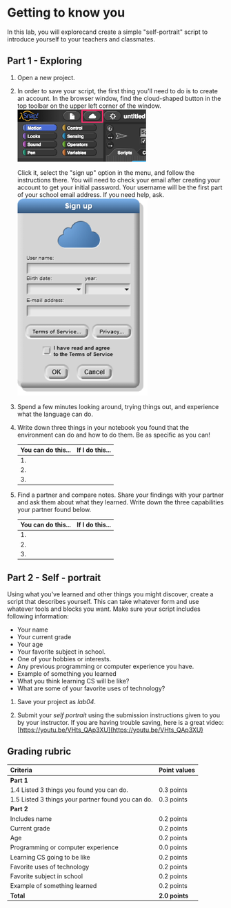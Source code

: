 # Getting to know you

In this lab, you will explorecand create a simple "self-portrait" script to introduce yourself to your teachers and classmates.

## Part 1 - Exploring

1. Open a new project.

2. In order to save your script, the first thing you'll need to do is to create an account. In the browser window, find the cloud-shaped button in the top toolbar on the upper left corner of the window.
    ![The cloud menu button](images/cloud_button.png)

    Click it, select the "sign up" option in the menu, and follow the instructions there. You will need to check your email after creating your account to get your initial password.  Your username will be the first part of your school email address.  If you need help, ask.
    ![Sign up window](images/sign_up_page.png)

3. Spend a few minutes looking around, trying things out, and experience what the language can do.

4. Write down three things in your notebook you found that the environment can do and how to do them. Be as specific as you can!

     | You can do this...| If I do this... |
     | --- | --- |
     | 1.  |     |
     | 2.  |     |
     | 3.  |   |

5. Find a partner and compare notes.  Share your findings with your partner and ask them about what they learned.  Write down the three capabilities your partner found below.

     | You can do this... | If I do this... |
     | --- | --- |
     | 1.  |     |
     | 2.  |     |
     | 3.  |     |

## Part 2 - Self - portrait

Using what you've learned and other things you might discover, create a script that describes yourself. This can take whatever form and use whatever tools and blocks you want. Make sure your script includes following information:

* Your name
* Your current grade
* Your age
* Your favorite subject in school.
* One of your hobbies or interests.
* Any previous programming or computer experience you have.
* Example of something you learned
* What you think learning CS will be like?
* What are some of your favorite uses of technology?

1. Save your project as _lab04_.

2. Submit your _self portrait_ using the submission instructions given to you by your instructor. If you are having trouble saving, here is a great video:  [https://youtu.be/VHts_QAp3XU](https://youtu.be/VHts_QAp3XU)

## Grading rubric

| **Criteria** | Point values |
| :--------- | :--- |
| **Part 1** | |
| 1.4 Listed 3 things you found you can do. | 0.3 points |
| 1.5 Listed 3 things your partner found you can do. | 0.3 points     |
| **Part 2** | |
| Includes name | 0.2 points |
| Current grade | 0.2 points |
| Age | 0.2 points     |
| Programming or computer experience | 0.0 points |
| Learning CS going to be like | 0.2 points |
| Favorite uses of technology | 0.2 points |
| Favorite subject in school | 0.2 points |
| Example of something learned | 0.2 points |
| **Total** | **2.0 points** |
